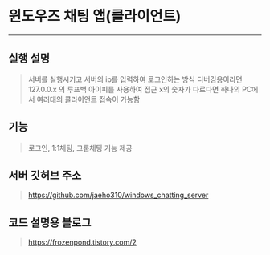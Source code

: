 # 윈도우즈 채팅 앱(클라이언트)
---

## 실행 설명
> 서버를 실행시키고 서버의 ip를 입력하여 로그인하는 방식
> 디버깅용이라면 127.0.0.x 의 루프백 아이피를 사용하여 접근
> x의 숫자가 다르다면 하나의 PC에서 여러대의 클라이언트 접속이 가능함

## 기능
> 로그인, 1:1채팅, 그룹채팅 기능 제공

## 서버 깃허브 주소
> https://github.com/jaeho310/windows_chatting_server

## 코드 설명용 블로그
> https://frozenpond.tistory.com/2
